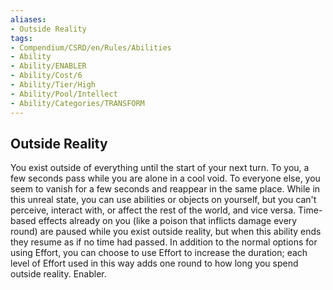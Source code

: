 ```yaml
---
aliases:
- Outside Reality
tags:
- Compendium/CSRD/en/Rules/Abilities
- Ability
- Ability/ENABLER
- Ability/Cost/6
- Ability/Tier/High
- Ability/Pool/Intellect
- Ability/Categories/TRANSFORM
---
```


  
## Outside Reality  
You exist outside of everything until the start of your next turn. To you, a few seconds pass while you are alone in a cool void. To everyone else, you seem to vanish for a few seconds and reappear in the same place. While in this unreal state, you can use abilities or objects on yourself, but you can't perceive, interact with, or affect the rest of the world, and vice versa. Time-based effects already on you (like a poison that inflicts damage every round) are paused while you exist outside reality, but when this ability ends they resume as if no time had passed. In addition to the normal options for using Effort, you can choose to use Effort to increase the duration; each level of Effort used in this way adds one round to how long you spend outside reality. Enabler. 